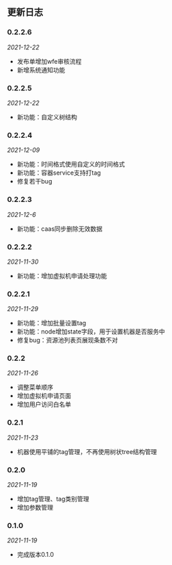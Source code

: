 ## 更新日志

### 0.2.2.6

*2021-12-22*
- 发布单增加wfe审核流程
- 新增系统通知功能

### 0.2.2.5

*2021-12-22*
- 新功能：自定义树结构

### 0.2.2.4

*2021-12-09*
- 新功能：时间格式使用自定义的时间格式
- 新功能：容器service支持打tag
- 修复若干bug

### 0.2.2.3

*2021-12-6*
- 新功能：caas同步删除无效数据

### 0.2.2.2

*2021-11-30*
- 新功能：增加虚拟机申请处理功能

### 0.2.2.1

*2021-11-29*
- 新功能：增加批量设置tag
- 新功能：node增加state字段，用于设置机器是否服务中
- 修复bug：资源池列表页展现条数不对

### 0.2.2

*2021-11-26*
- 调整菜单顺序
- 增加虚拟机申请页面
- 增加用户访问白名单

### 0.2.1

*2021-11-23*
- 机器使用平铺的tag管理，不再使用树状tree结构管理

### 0.2.0

*2021-11-19*
- 增加tag管理、tag类别管理
- 增加参数管理

### 0.1.0

*2021-11-19*
- 完成版本0.1.0
